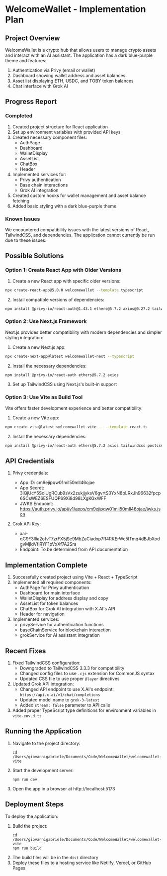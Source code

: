 # WelcomeWallet - Implementation Plan

## Project Overview
WelcomeWallet is a crypto hub that allows users to manage crypto assets and interact with an AI assistant. The application has a dark blue-purple theme and features:

1. Authentication via Privy (email or wallet)
2. Dashboard showing wallet address and asset balances
3. Asset list displaying ETH, USDC, and TOBY token balances
4. Chat interface with Grok AI

## Progress Report

### Completed
1. Created project structure for React application
2. Set up environment variables with provided API keys
3. Created necessary component files:
   - AuthPage
   - Dashboard
   - WalletDisplay
   - AssetList
   - ChatBox
   - Header
4. Implemented services for:
   - Privy authentication
   - Base chain interactions
   - Grok AI integration
5. Created custom hooks for wallet management and asset balance fetching
6. Added basic styling with a dark blue-purple theme

### Known Issues
We encountered compatibility issues with the latest versions of React, TailwindCSS, and dependencies. The application cannot currently be run due to these issues.

## Possible Solutions

### Option 1: Create React App with Older Versions
1. Create a new React app with specific older versions:
```bash
npx create-react-app@5.0.0 welcomewallet --template typescript
```
2. Install compatible versions of dependencies:
```bash
npm install @privy-io/react-auth@1.43.1 ethers@5.7.2 axios@0.27.2 tailwindcss@3.0.24
```

### Option 2: Use Next.js Framework
Next.js provides better compatibility with modern dependencies and simpler styling integration:

1. Create a new Next.js app:
```bash
npx create-next-app@latest welcomewallet-next --typescript
```
2. Install the necessary dependencies:
```bash
npm install @privy-io/react-auth ethers@5.7.2 axios
```
3. Set up TailwindCSS using Next.js's built-in support

### Option 3: Use Vite as Build Tool
Vite offers faster development experience and better compatibility:

1. Create a new Vite app:
```bash
npm create vite@latest welcomewallet-vite -- --template react-ts
```
2. Install the necessary dependencies:
```bash
npm install @privy-io/react-auth ethers@5.7.2 axios tailwindcss postcss autoprefixer
```

## API Credentials
1. Privy credentials:
   - App ID: cm9ejipqw01mil50mll46ojae
   - App Secret: 3iQjUcY5SoiUgRCub9sVx2zukjjyksV6gvrtS3YxN8bLRxJh96632fpcp6SCsWEZ6ESFUQP69Xi8d98LXgKGxWFF
   - JWKS Endpoint: https://auth.privy.io/api/v1/apps/cm9ejipqw01mil50mll46ojae/jwks.json

2. Grok API Key:
   - xai-qC9F3llia2ofvT7zrFX5jSe9MbZaCiadxp7R4RKErWc5ITmq4dBJbXodgvMjldVflRYF1bVxXf7A2Sra
   - Endpoint: To be determined from API documentation

## Implementation Complete
1. Successfully created project using Vite + React + TypeScript
2. Implemented all required components:
   - AuthPage for Privy authentication
   - Dashboard for main interface
   - WalletDisplay for address display and copy
   - AssetList for token balances
   - ChatBox for Grok AI integration with X.AI's API
   - Header for navigation
3. Implemented services:
   - privyService for authentication functions
   - baseChainService for blockchain interaction
   - grokService for AI assistant integration

## Recent Fixes
1. Fixed TailwindCSS configuration:
   - Downgraded to TailwindCSS 3.3.3 for compatibility
   - Changed config files to use `.cjs` extension for CommonJS syntax
   - Updated CSS file to use proper `@layer` directives
2. Updated Grok API integration:
   - Changed API endpoint to use X.AI's endpoint: `https://api.x.ai/v1/chat/completions`
   - Updated model name to `grok-3-latest`
   - Added `stream: false` parameter to API calls
3. Added proper TypeScript type definitions for environment variables in `vite-env.d.ts`

## Running the Application
1. Navigate to the project directory:
   ```
   cd /Users/giovannigabriele/Documents/Code/WelcomeWallet/welcomewallet-vite
   ```
2. Start the development server:
   ```
   npm run dev
   ```
3. Open the app in a browser at http://localhost:5173

## Deployment Steps
To deploy the application:
1. Build the project:
   ```
   cd /Users/giovannigabriele/Documents/Code/WelcomeWallet/welcomewallet-vite
   npm run build
   ```
2. The build files will be in the `dist` directory
3. Deploy these files to a hosting service like Netlify, Vercel, or GitHub Pages